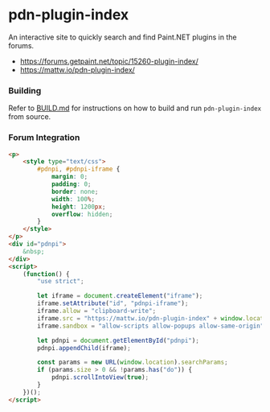 # pdn-plugin-index
An interactive site to quickly search and find Paint.NET plugins in the forums.
* https://forums.getpaint.net/topic/15260-plugin-index/
* https://mattw.io/pdn-plugin-index/

### Building

Refer to [BUILD.md](https://github.com/mattwright324/pdn-plugin-index/blob/master/BUILD.md)
for instructions on how to build and run `pdn-plugin-index` from source.

### Forum Integration

```html
<p>
    <style type="text/css">
        #pdnpi, #pdnpi-iframe {
            margin: 0;
            padding: 0;
            border: none;
            width: 100%;
            height: 1200px;
            overflow: hidden;
        }
    </style>
</p>
<div id="pdnpi">
	&nbsp;
</div>
<script>
    (function() {
        "use strict";

        let iframe = document.createElement("iframe");
        iframe.setAttribute("id", "pdnpi-iframe");
        iframe.allow = "clipboard-write";
        iframe.src = "https://mattw.io/pdn-plugin-index" + window.location.search;
        iframe.sandbox = "allow-scripts allow-popups allow-same-origin";

        let pdnpi = document.getElementById("pdnpi");
        pdnpi.appendChild(iframe);

        const params = new URL(window.location).searchParams;
        if (params.size > 0 && !params.has("do")) {
            pdnpi.scrollIntoView(true);
        }
    })();
</script>
```
